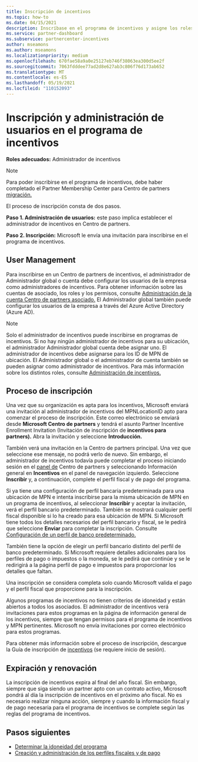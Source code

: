 ```yaml
---
title: Inscripción de incentivos
ms.topic: how-to
ms.date: 04/15/2021
description: Inscríbase en el programa de incentivos y asigne los roles necesarios para la administración de usuarios. En este artículo se describe el proceso de inscripción.
ms.service: partner-dashboard
ms.subservice: partnercenter-incentives
author: mseamons
ms.author: mseamons
ms.localizationpriority: medium
ms.openlocfilehash: 670fae58a9a0e25127eb746f38063ea300d5ee2f
ms.sourcegitcommit: 7063fdddee77ad2d8e627ab3c806f76d173ab652
ms.translationtype: MT
ms.contentlocale: es-ES
ms.lasthandoff: 05/19/2021
ms.locfileid: "110152093"
---
```

# <a name="enrollment-and-user-management-in-the-incentives-program"></a>Inscripción y administración de usuarios en el programa de incentivos

**Roles adecuados:** Administrador de incentivos

>[!NOTE]
>Para poder inscribirse en el programa de incentivos, debe haber completado el Partner Membership Center para Centro de partners [migración.](prepare-pmc-pc-migration.md)

El proceso de inscripción consta de dos pasos.

**Paso 1. Administración de usuarios:** este paso implica establecer el administrador de incentivos en Centro de partners.

**Paso 2. Inscripción:** Microsoft le envía una invitación para inscribirse en el programa de incentivos.

## <a name="user-management"></a>User Management

Para inscribirse en un Centro de partners de incentivos, el administrador de Administrador global o cuenta debe configurar los usuarios de la empresa como administradores de incentivos. Para obtener información sobre las cuentas de asociado, los roles y los permisos, consulte [Administración de la cuenta Centro de partners asociado.](partner-center-account-setup.md) El Administrador global también puede configurar los usuarios de la empresa a través del Azure Active Directory (Azure AD).

>[!NOTE]
>Solo el administrador de incentivos puede inscribirse en programas de incentivos. Si no hay ningún administrador de incentivos para su ubicación, el administrador Administrador global cuenta debe asignar uno. El administrador de incentivos debe asignarse para los ID de MPN de ubicación. El Administrador global o el administrador de cuenta también se pueden asignar como administrador de incentivos. Para más información sobre los distintos roles, consulte [Administración de incentivos.](permissions-overview.md#manage-incentives)

## <a name="enrollment-process"></a>Proceso de inscripción

Una vez que su organización es apta para los incentivos, Microsoft enviará una invitación al administrador de incentivos del MPNLocationID apto para comenzar el proceso de inscripción. Este correo electrónico se enviará desde **Microsoft Centro de partners** y tendrá el asunto Partner Incentive Enrollment Invitation (Invitación de inscripción de **incentivos para partners).** Abra la invitación y seleccione **Introducción.**

También verá una invitación en la Centro de partners principal. Una vez que seleccione ese mensaje, no podrá verlo de nuevo. Sin embargo, el administrador de incentivos todavía puede completar el  proceso iniciando sesión en el [panel de](https://partner.microsoft.com/dashboard/) Centro de partners y seleccionando Información general en **Incentivos** en el panel de navegación izquierdo. Seleccione **Inscribir** y, a continuación, complete el perfil fiscal y de pago del programa.

Si ya tiene una configuración de perfil bancaria predeterminada para una ubicación de MPN e intenta inscribirse para la misma ubicación de MPN en un programa de incentivos, al seleccionar **Inscribir** y aceptar la invitación, verá el perfil bancario predeterminado. También se mostrará cualquier perfil fiscal disponible si lo ha creado para esa ubicación de MPN. Si Microsoft tiene todos los detalles necesarios del perfil bancario y fiscal, se le pedirá que seleccione **Enviar** para completar la inscripción. Consulte [Configuración de un perfil de banco predeterminado.](incentives-create-and-manage-your-payout-and-tax-profiles.md#set-up-a-default-bank-profile)

También tiene la opción de elegir un perfil bancario distinto del perfil de banco predeterminado. Si Microsoft requiere detalles adicionales para los perfiles de pago  o impuestos o  la moneda, se le pedirá que continúe y se le redirigirá a la página perfil de pago e impuestos para proporcionar los detalles que faltan. 

Una inscripción se considera completa solo cuando Microsoft valida el pago y el perfil fiscal que proporcione para la inscripción.

Algunos programas de incentivos no tienen criterios de idoneidad y están abiertos a todos los asociados. El administrador de incentivos verá invitaciones para estos programas en la página de información general de los incentivos, siempre que tengan permisos para el programa de incentivos y MPN pertinentes. Microsoft no envía invitaciones por correo electrónico para estos programas.

Para obtener más información sobre el proceso de inscripción, descargue la Guía de inscripción de [incentivos](https://partner.microsoft.com/resources/detail/partner-center-incentives-enrollment-pdf) (se requiere inicio de sesión).

## <a name="expiration-and-renewal"></a>Expiración y renovación

La inscripción de incentivos expira al final del año fiscal. Sin embargo, siempre que siga siendo un partner apto con un contrato activo, Microsoft pondrá al día la inscripción de incentivos en el próximo año fiscal. No es necesario realizar ninguna acción, siempre y cuando la información fiscal y de pago necesaria para el programa de incentivos se complete según las reglas del programa de incentivos.

## <a name="next-steps"></a>Pasos siguientes

- [Determinar la idoneidad del programa](incentives-determined-your-program-eligibility.md)
- [Creación y administración de los perfiles fiscales y de pago](incentives-create-and-manage-your-payout-and-tax-profiles.md)
